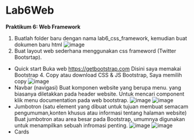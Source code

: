# Lab6Web
**Praktikum 6: Web Framework**
1. Buatlah folder baru dengan nama lab6_css_framework, kemudian buat dokumen baru html 
![image](https://user-images.githubusercontent.com/101643559/163696037-89f62392-f11e-42df-9c84-118fc88ce6a4.png)
2. Buat layout web sederhana menggunakan css frameword (Twitter Bootsrtap).
- Quick start
Buka web https://getbootstrap.com Disini saya memakai Bootstrap 4. Copy atau download CSS & JS Bootstrap, Saya memilih copy
![image](https://user-images.githubusercontent.com/101643559/163696245-9766f658-ae3d-46f2-baee-76a53b9ae8fa.png)
- Navbar (navigasi)
Buat komponen website yang berupa menu. yang biasanya diletakkan pada header website. Untuk mencari component klik menu documentation pada web bootstrap.
![image](https://user-images.githubusercontent.com/101643559/163696365-7b598c21-d85d-4632-97af-e8c38c7cfa62.png)
![image](https://user-images.githubusercontent.com/101643559/163696421-fd83470f-ac11-4219-85b7-36e4cf9d3168.png)
- Jumbotron (satu element yang dibuat untuk tujuan membuat semacam pengumuman,konten khusus atau informasi tentang halaman website)
Buat jumbotron atau area besar pada Bootstrap, umumnya digunakan untuk menampilkan sebuah infromasi penting.
![image](https://user-images.githubusercontent.com/101643559/163696481-5016a0da-010d-4462-8294-1b5172e3ff2d.png)
![image](https://user-images.githubusercontent.com/101643559/163696483-220d1304-248e-49ac-926f-650d6fca5018.png)
- Cards 
